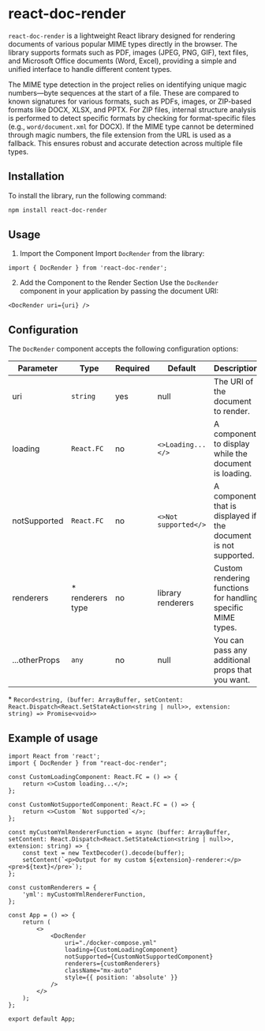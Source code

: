 # react-doc-render
`react-doc-render` is a lightweight React library designed for rendering documents of various popular MIME types directly in the browser. The library supports formats such as PDF, images (JPEG, PNG, GIF), text files, and Microsoft Office documents (Word, Excel), providing a simple and unified interface to handle different content types.

The MIME type detection in the project relies on identifying unique magic numbers—byte sequences at the start of a file. These are compared to known signatures for various formats, such as PDFs, images, or ZIP-based formats like DOCX, XLSX, and PPTX. For ZIP files, internal structure analysis is performed to detect specific formats by checking for format-specific files (e.g., `word/document.xml` for DOCX). If the MIME type cannot be determined through magic numbers, the file extension from the URL is used as a fallback. This ensures robust and accurate detection across multiple file types.

## Installation
To install the library, run the following command:
```bash
npm install react-doc-render
```

## Usage
1. Import the Component
Import `DocRender` from the library:
```tsx
import { DocRender } from 'react-doc-render';
```

2. Add the Component to the Render Section
Use the `DocRender` component in your application by passing the document URI:
```tsx
<DocRender uri={uri} />
```

## Configuration
The `DocRender` component accepts the following configuration options:

| Parameter      | Type                   | Required | Default              |  Description                                                   |
|----------------|------------------------|----------|----------------------|----------------------------------------------------------------|
| uri            | `string`               |   yes    |    null              | The URI of the document to render.                             |
| loading        | `React.FC`             |   no     | `<>Loading...</>`    | A component to display while the document is loading.          |
| notSupported   | `React.FC`             |   no     | `<>Not supported</>` | A component that is displayed if the document is not supported.|
| renderers      |  &#x2a; renderers type |   no     | library renderers    | Custom rendering functions for handling specific MIME types.   |
| ...otherProps  | `any`                  |   no     |    null              | You can pass any additional props that you want.               |

&#x2a; `Record<string, (buffer: ArrayBuffer, setContent: React.Dispatch<React.SetStateAction<string | null>>, extension: string) => Promise<void>>`

## Example of usage

```tsx
import React from 'react';
import { DocRender } from "react-doc-render";

const CustomLoadingComponent: React.FC = () => {
    return <>Custom loading...</>;
};

const CustomNotSupportedComponent: React.FC = () => {
    return <>Custom `Not supported`</>;
};

const myCustomYmlRendererFunction = async (buffer: ArrayBuffer, setContent: React.Dispatch<React.SetStateAction<string | null>>, extension: string) => {
    const text = new TextDecoder().decode(buffer);
    setContent(`<p>Output for my custom ${extension}-renderer:</p><pre>${text}</pre>`);
};

const customRenderers = {
    'yml': myCustomYmlRendererFunction,
};

const App = () => {
    return (
        <>
            <DocRender
                uri="./docker-compose.yml"
                loading={CustomLoadingComponent}
                notSupported={CustomNotSupportedComponent}
                renderers={customRenderers}
                className="mx-auto"
                style={{ position: 'absolute' }}
            />
        </>
    );
};

export default App;

```